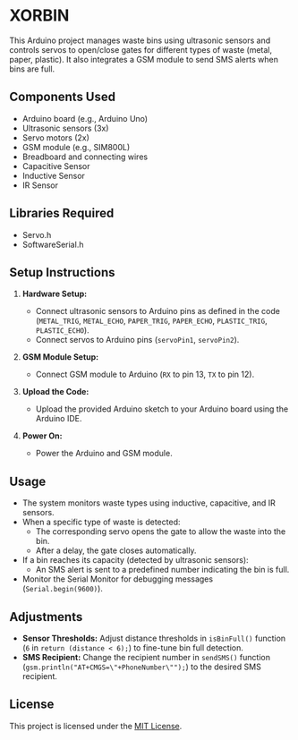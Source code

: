 # XORBIN

This Arduino project manages waste bins using ultrasonic sensors and controls servos to open/close gates for different types of waste (metal, paper, plastic). It also integrates a GSM module to send SMS alerts when bins are full.

## Components Used

- Arduino board (e.g., Arduino Uno)
- Ultrasonic sensors (3x)
- Servo motors (2x)
- GSM module (e.g., SIM800L)
- Breadboard and connecting wires
- Capacitive Sensor
- Inductive Sensor
- IR Sensor

## Libraries Required

- Servo.h
- SoftwareSerial.h

## Setup Instructions

1. **Hardware Setup:**
   - Connect ultrasonic sensors to Arduino pins as defined in the code (`METAL_TRIG`, `METAL_ECHO`, `PAPER_TRIG`, `PAPER_ECHO`, `PLASTIC_TRIG`, `PLASTIC_ECHO`).
   - Connect servos to Arduino pins (`servoPin1`, `servoPin2`).

2. **GSM Module Setup:**
   - Connect GSM module to Arduino (`RX` to pin 13, `TX` to pin 12).

3. **Upload the Code:**
   - Upload the provided Arduino sketch to your Arduino board using the Arduino IDE.

4. **Power On:**
   - Power the Arduino and GSM module.

## Usage

- The system monitors waste types using inductive, capacitive, and IR sensors.
- When a specific type of waste is detected:
  - The corresponding servo opens the gate to allow the waste into the bin.
  - After a delay, the gate closes automatically.
- If a bin reaches its capacity (detected by ultrasonic sensors):
  - An SMS alert is sent to a predefined number indicating the bin is full.
- Monitor the Serial Monitor for debugging messages (`Serial.begin(9600)`).

## Adjustments

- **Sensor Thresholds:** Adjust distance thresholds in `isBinFull()` function (`6` in `return (distance < 6);`) to fine-tune bin full detection.
- **SMS Recipient:** Change the recipient number in `sendSMS()` function (`gsm.println("AT+CMGS=\"+PhoneNumber\"");`) to the desired SMS recipient.

## License

This project is licensed under the [MIT License](LICENSE).
